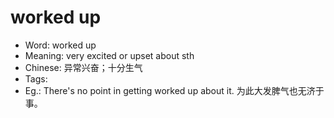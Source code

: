 # worked up

- Word: worked up
- Meaning: very excited or upset about sth
- Chinese: 异常兴奋；十分生气
- Tags: 
- Eg.: There's no point in getting worked up about it. 为此大发脾气也无济于事。
